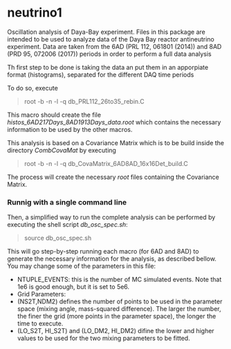 # neutrino1
Oscillation analysis of Daya-Bay experiment.
Files in this package are intended to be used to analyze data of the Daya Bay reactor antineutrino experiment.
Data are taken from the 6AD (PRL 112, 061801 (2014)) and 8AD (PRD 95, 072006 (2017)) periods in order to perform a full data analysis

Th first step to be done is taking the data an put them in an apporpiate format (histograms), separated for the different DAQ time periods

To do so, execute
> root -b -n -l -q db_PRL112_26to35_rebin.C

This macro should create the file _histos_6AD217Days_8AD1913Days_data.root_ which contains the necessary information to be used by the other macros.

This analysis is based on a Covariance Matrix which is to be build inside the directory _CombCovaMat_ by executing 
> root -b -n -l -q db_CovaMatrix_6AD8AD_16x16Det_build.C

The process will create the necessary _root_ files containing the Covariance Matrix.

### Runnig with a single command line
Then, a simplified way to run the complete analysis can be performed by executing the shell script _db_osc_spec.sh_:

> source db_osc_spec.sh

This will go step-by-step running each macro (for 6AD and 8AD) to generate the necessary information for the analysis, as described bellow. You may change some of the parameters in this file:

- NTUPLE_EVENTS: this is the number of MC simulated events. Note that 1e6 is good enough, but it is set to 5e6.
- Grid Parameters:
- (NS2T,NDM2) defines the number of points to be used in the parameter space (mixing angle, mass-squared difference). The larger the number, the finer the grid (more points in the parameter space), the longer the time to execute.
- (LO_S2T, HI_S2T) and (LO_DM2, HI_DM2) difine the lower and higher values to be used for the two mixing parameters to be fitted.
